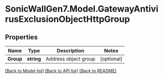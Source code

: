 # SonicWallGen7.Model.GatewayAntivirusExclusionObjectHttpGroup

## Properties

Name | Type | Description | Notes
------------ | ------------- | ------------- | -------------
**Group** | **string** | Address object group | [optional] 

[[Back to Model list]](../README.md#documentation-for-models) [[Back to API list]](../README.md#documentation-for-api-endpoints) [[Back to README]](../README.md)

